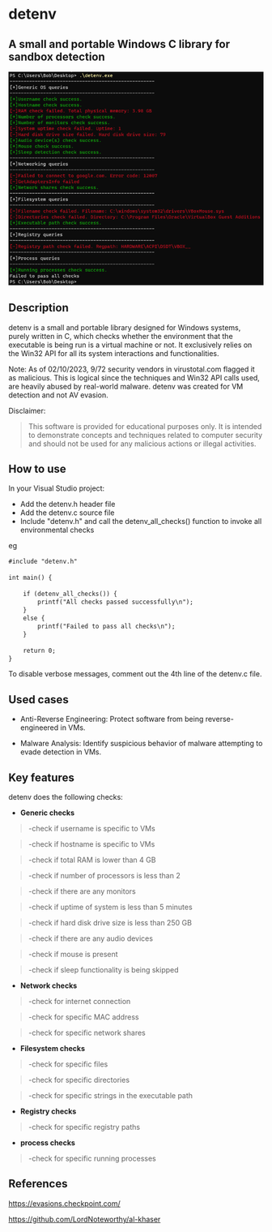 # detenv

## A small and portable Windows C library for sandbox detection

![detenv-photo](detenv.png)

## Description

detenv is a small and portable library designed for Windows systems, purely written in C, which checks whether the environment that the executable is being run is a virtual machine or not. It exclusively relies on the Win32 API for all its system interactions and functionalities.

Note:
As of 02/10/2023, 9/72 security vendors in virustotal.com flagged it as malicious. This is logical since the techniques and Win32 API calls used, are heavily abused by real-world malware. detenv was created for VM detection and not AV evasion.

Disclaimer:
>This software is provided for educational purposes only. It is intended to demonstrate concepts and techniques related to computer security and should not be used for any malicious actions or illegal activities.

## How to use
In your Visual Studio project:
* Add the detenv.h header file
* Add the detenv.c source file
* Include "detenv.h" and call the detenv_all_checks() function to invoke all environmental checks

eg
	
	#include "detenv.h"

	int main() {

		if (detenv_all_checks()) {
			printf("All checks passed successfully\n");
		}
		else {
			printf("Failed to pass all checks\n");
		}

		return 0;
	}

To disable verbose messages, comment out the 4th line of the detenv.c file.

## Used cases
* Anti-Reverse Engineering: Protect software from being reverse-engineered in VMs.

* Malware Analysis: Identify suspicious behavior of malware attempting to evade detection in VMs.


## Key features

detenv does the following checks:

* **Generic checks**

> -check if username is specific to VMs

> -check if hostname is specific to VMs

> -check if total RAM is lower than 4 GB

> -check if number of processors is less than 2

> -check if there are any monitors

> -check if uptime of system is less than 5 minutes

> -check if hard disk drive size is less than 250 GB

> -check if there are any audio devices

> -check if mouse is present

> -check if sleep functionality is being skipped

* **Network checks**

> -check for internet connection

> -check for specific MAC address

> -check for specific network shares

* **Filesystem checks**

> -check for specific files

> -check for specific directories

> -check for specific strings in the executable path

* **Registry checks**

> -check for specific registry paths

* **process checks**

> -check for specific running processes

## References

https://evasions.checkpoint.com/

https://github.com/LordNoteworthy/al-khaser